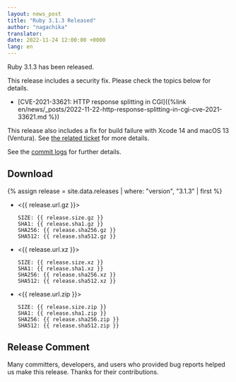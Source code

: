 ```yaml
---
layout: news_post
title: "Ruby 3.1.3 Released"
author: "nagachika"
translator:
date: 2022-11-24 12:00:00 +0000
lang: en
---
```


Ruby 3.1.3 has been released.

This release includes a security fix.
Please check the topics below for details.

* [CVE-2021-33621: HTTP response splitting in CGI]({%link en/news/_posts/2022-11-22-http-response-splitting-in-cgi-cve-2021-33621.md %})

This release also includes a fix for build failure with Xcode 14 and macOS 13 (Ventura).
See [the related ticket](https://bugs.ruby-lang.org/issues/18912) for more details.

See the [commit logs](https://github.com/ruby/ruby/compare/v3_1_2...v3_1_3) for further details.

## Download

{% assign release = site.data.releases | where: "version", "3.1.3" | first %}

* <{{ release.url.gz }}>

      SIZE: {{ release.size.gz }}
      SHA1: {{ release.sha1.gz }}
      SHA256: {{ release.sha256.gz }}
      SHA512: {{ release.sha512.gz }}

* <{{ release.url.xz }}>

      SIZE: {{ release.size.xz }}
      SHA1: {{ release.sha1.xz }}
      SHA256: {{ release.sha256.xz }}
      SHA512: {{ release.sha512.xz }}

* <{{ release.url.zip }}>

      SIZE: {{ release.size.zip }}
      SHA1: {{ release.sha1.zip }}
      SHA256: {{ release.sha256.zip }}
      SHA512: {{ release.sha512.zip }}

## Release Comment

Many committers, developers, and users who provided bug reports helped us make this release.
Thanks for their contributions.
